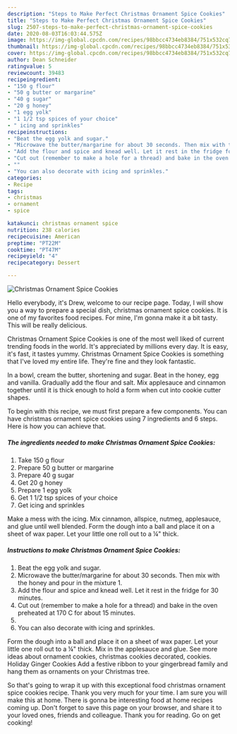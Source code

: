 ```yaml
---
description: "Steps to Make Perfect Christmas Ornament Spice Cookies"
title: "Steps to Make Perfect Christmas Ornament Spice Cookies"
slug: 2507-steps-to-make-perfect-christmas-ornament-spice-cookies
date: 2020-08-03T16:03:44.575Z
image: https://img-global.cpcdn.com/recipes/98bbcc4734eb8384/751x532cq70/christmas-ornament-spice-cookies-recipe-main-photo.jpg
thumbnail: https://img-global.cpcdn.com/recipes/98bbcc4734eb8384/751x532cq70/christmas-ornament-spice-cookies-recipe-main-photo.jpg
cover: https://img-global.cpcdn.com/recipes/98bbcc4734eb8384/751x532cq70/christmas-ornament-spice-cookies-recipe-main-photo.jpg
author: Dean Schneider
ratingvalue: 5
reviewcount: 39483
recipeingredient:
- "150 g flour"
- "50 g butter or margarine"
- "40 g sugar"
- "20 g honey"
- "1 egg yolk"
- "1 1/2 tsp spices of your choice"
- " icing and sprinkles"
recipeinstructions:
- "Beat the egg yolk and sugar."
- "Microwave the butter/margarine for about 30 seconds. Then mix with the honey and pour in the mixture 1."
- "Add the flour and spice and knead well. Let it rest in the fridge for 30 minutes."
- "Cut out (remember to make a hole for a thread) and bake in the oven preheated at 170 C for about 15 minutes."
- ""
- "You can also decorate with icing and sprinkles."
categories:
- Recipe
tags:
- christmas
- ornament
- spice

katakunci: christmas ornament spice 
nutrition: 238 calories
recipecuisine: American
preptime: "PT22M"
cooktime: "PT47M"
recipeyield: "4"
recipecategory: Dessert

---
```



![Christmas Ornament Spice Cookies](https://img-global.cpcdn.com/recipes/98bbcc4734eb8384/751x532cq70/christmas-ornament-spice-cookies-recipe-main-photo.jpg)

Hello everybody, it's Drew, welcome to our recipe page. Today, I will show you a way to prepare a special dish, christmas ornament spice cookies. It is one of my favorites food recipes. For mine, I'm gonna make it a bit tasty. This will be really delicious.

Christmas Ornament Spice Cookies is one of the most well liked of current trending foods in the world. It's appreciated by millions every day. It is easy, it's fast, it tastes yummy. Christmas Ornament Spice Cookies is something that I've loved my entire life. They're fine and they look fantastic.

In a bowl, cream the butter, shortening and sugar. Beat in the honey, egg and vanilla. Gradually add the flour and salt. Mix applesauce and cinnamon together until it is thick enough to hold a form when cut into cookie cutter shapes.


To begin with this recipe, we must first prepare a few components. You can have christmas ornament spice cookies using 7 ingredients and 6 steps. Here is how you can achieve that.

<!--inarticleads1-->

##### The ingredients needed to make Christmas Ornament Spice Cookies:

1. Take 150 g flour
1. Prepare 50 g butter or margarine
1. Prepare 40 g sugar
1. Get 20 g honey
1. Prepare 1 egg yolk
1. Get 1 1/2 tsp spices of your choice
1. Get  icing and sprinkles


Make a mess with the icing. Mix cinnamon, allspice, nutmeg, applesauce, and glue until well blended. Form the dough into a ball and place it on a sheet of wax paper. Let your little one roll out to a ¼&#34; thick. 

<!--inarticleads2-->

##### Instructions to make Christmas Ornament Spice Cookies:

1. Beat the egg yolk and sugar.
1. Microwave the butter/margarine for about 30 seconds. Then mix with the honey and pour in the mixture 1.
1. Add the flour and spice and knead well. Let it rest in the fridge for 30 minutes.
1. Cut out (remember to make a hole for a thread) and bake in the oven preheated at 170 C for about 15 minutes.
1. 
1. You can also decorate with icing and sprinkles.


Form the dough into a ball and place it on a sheet of wax paper. Let your little one roll out to a ¼&#34; thick. Mix in the applesauce and glue. See more ideas about ornament cookies, christmas cookies decorated, cookies. Holiday Ginger Cookies Add a festive ribbon to your gingerbread family and hang them as ornaments on your Christmas tree. 

So that's going to wrap it up with this exceptional food christmas ornament spice cookies recipe. Thank you very much for your time. I am sure you will make this at home. There is gonna be interesting food at home recipes coming up. Don't forget to save this page on your browser, and share it to your loved ones, friends and colleague. Thank you for reading. Go on get cooking!
